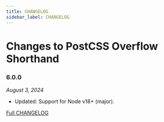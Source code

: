 ```yaml
---
title: CHANGELOG
sidebar_label: CHANGELOG
---
```

# Changes to PostCSS Overflow Shorthand

### 6.0.0

_August 3, 2024_

- Updated: Support for Node v18+ (major).

[Full CHANGELOG](https://github.com/csstools/postcss-plugins/tree/main/plugins/postcss-overflow-shorthand/CHANGELOG.md)

